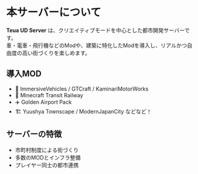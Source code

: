# 本サーバーについて

**Teua UD Server** は、クリエイティブモードを中心とした都市開発サーバーです。  
車・電車・飛行機などのModや、建築に特化したModを導入し、リアルかつ自由度の高い街づくりを楽しめます。

## 導入MOD
- 🚗 ImmersiveVehicles / GTCraft / KaminariMotorWorks
- 🚉 Minecraft Transit Railway
- ✈️ Golden Airport Pack
- 🏗️ Yuushya Townscape / ModernJapanCity
などなど！

## サーバーの特徴
- 市町村制度による街づくり
- 多数のMODとインフラ整備
- プレイヤー同士の都市連携
